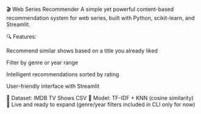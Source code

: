 🎬 Web Series Recommender
A simple yet powerful content-based recommendation system for web series, built with Python, scikit-learn, and Streamlit.

🔍 Features:

Recommend similar shows based on a title you already liked

Filter by genre or year range

Intelligent recommendations sorted by rating

User-friendly interface with Streamlit

📂 Dataset: IMDB TV Shows CSV
🧠 Model: TF-IDF + KNN (cosine similarity)
🚀 Live and ready to expand (genre/year filters included in CLI only for now)
